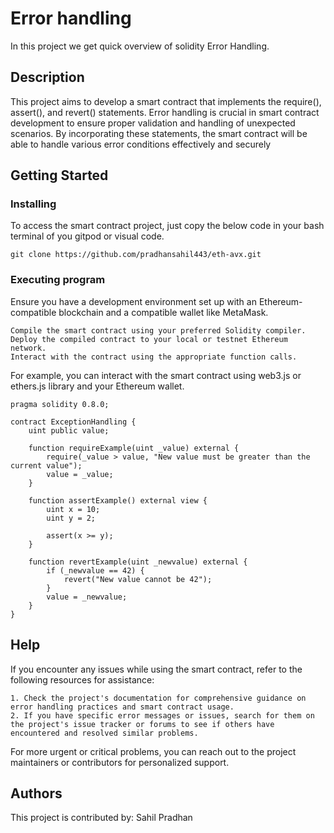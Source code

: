 # Error handling

In this project we get quick overview of solidity Error Handling. 

## Description

This project aims to develop a smart contract that implements the require(), assert(), and revert() statements. Error handling is crucial in smart contract development to ensure proper validation and handling of unexpected scenarios. By incorporating these statements, the smart contract will be able to handle various error conditions effectively and securely

## Getting Started

### Installing

To access the smart contract project, just copy the below code in your bash terminal of you gitpod or visual code.
```
git clone https://github.com/pradhansahil443/eth-avx.git
```

### Executing program

Ensure you have a development environment set up with an Ethereum-compatible blockchain and a compatible wallet like MetaMask.

    Compile the smart contract using your preferred Solidity compiler.
    Deploy the compiled contract to your local or testnet Ethereum network.
    Interact with the contract using the appropriate function calls.
    
For example, you can interact with the smart contract using web3.js or ethers.js library and your Ethereum wallet.

```
pragma solidity 0.8.0;

contract ExceptionHandling {
    uint public value;

    function requireExample(uint _value) external {
        require(_value > value, "New value must be greater than the current value");
        value = _value;
    }

    function assertExample() external view {
        uint x = 10;
        uint y = 2;

        assert(x >= y);
    }

    function revertExample(uint _newvalue) external {
        if (_newvalue == 42) {
            revert("New value cannot be 42");
        }
        value = _newvalue;
    }
}

```

## Help

If you encounter any issues while using the smart contract, refer to the following resources for assistance:

    1. Check the project's documentation for comprehensive guidance on error handling practices and smart contract usage.
    2. If you have specific error messages or issues, search for them on the project's issue tracker or forums to see if others have encountered and resolved similar problems.

For more urgent or critical problems, you can reach out to the project maintainers or contributors for personalized support.

## Authors

This project is contributed by: Sahil Pradhan

